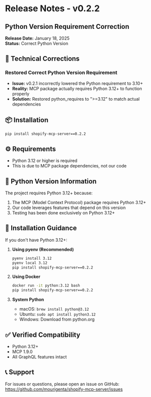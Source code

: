 # Release Notes - v0.2.2

## Python Version Requirement Correction

**Release Date:** January 18, 2025  
**Status:** Correct Python Version

## 🔧 Technical Corrections

### Restored Correct Python Version Requirement  
- **Issue:** v0.2.1 incorrectly lowered the Python requirement to 3.10+
- **Reality:** MCP package actually requires Python 3.12+ to function properly
- **Solution:** Restored python_requires to ">=3.12" to match actual dependencies

## 📦 Installation

```bash
pip install shopify-mcp-server==0.2.2
```

## ⚙️ Requirements

- Python 3.12 or higher is required
- This is due to MCP package dependencies, not our code

## 🐍 Python Version Information

The project requires Python 3.12+ because:
1. The MCP (Model Context Protocol) package requires Python 3.12+
2. Our code leverages features that depend on this version
3. Testing has been done exclusively on Python 3.12+

## 📝 Installation Guidance

If you don't have Python 3.12+:

1. **Using pyenv (Recommended)**
   ```bash
   pyenv install 3.12
   pyenv local 3.12
   pip install shopify-mcp-server==0.2.2
   ```

2. **Using Docker**
   ```bash
   docker run -it python:3.12 bash
   pip install shopify-mcp-server==0.2.2
   ```

3. **System Python**
   - macOS: `brew install python@3.12`
   - Ubuntu: `sudo apt install python3.12`
   - Windows: Download from python.org

## ✅ Verified Compatibility

- Python 3.12+
- MCP 1.9.0
- All GraphQL features intact

## 📞 Support

For issues or questions, please open an issue on GitHub:
https://github.com/mourigenta/shopify-mcp-server/issues